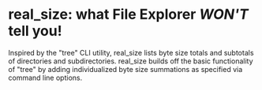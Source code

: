 # real_size: what File Explorer *WON'T* tell you!
Inspired by the "tree" CLI utility, real_size lists byte size totals and subtotals of directories and subdirectories.
real_size builds off the basic functionality of "tree" by adding individualized byte size summations as specified via command line options.
